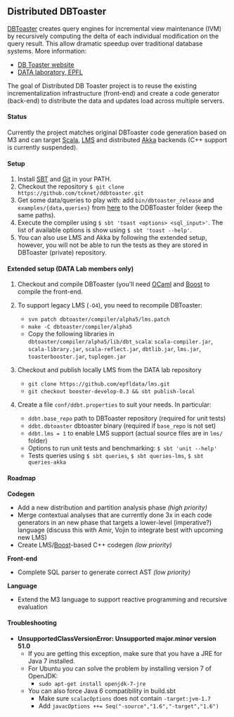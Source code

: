## Distributed DBToaster <!-- [![Build Status](https://api.travis-ci.org/TCKnet/DDBToaster.png?branch=master)](https://travis-ci.org/TCKnet/DDBToaster) -->
[DBToaster](http://www.dbtoaster.org) creates query engines for incremental view maintenance (IVM) by recursively computing the delta of each individual modification on the query result. This allow dramatic
speedup over traditional database systems. More information:

   * [DB Toaster website](http://www.dbtoaster.org)
   * [DATA laboratory, EPFL](http://data.epfl.ch/dbtoaster)

The goal of Distributed DB Toaster project is to reuse the existing incrementalization infrastructure (front-end) and create a code generator (back-end) to distribute the data and updates load across multiple servers.

#### Status
Currently the project matches original DBToaster code generation based on M3 and can target
 [Scala](http://scala-lang.org),
 [LMS](https://github.com/TiarkRompf/virtualization-lms-core) and distributed
 [Akka](http://akka.io) backends (C++ support is currently suspended).

#### Setup
1. Install [SBT](http://www.scala-sbt.org/release/docs/Getting-Started/Setup.html) and [Git](http://git-scm.com) in your PATH.
2. Checkout the repository `$ git clone https://github.com/tcknet/ddbtoaster.git`
3. Get some data/queries to play with: add `bin/dbtoaster_release` and `examples/{data,queries}` from [here](http://www.dbtoaster.org/index.php?page=download) to the DDBToaster folder (keep the same paths).
4. Execute the compiler using `$ sbt 'toast <options> <sql_input>'`. The list of available options is show using `$ sbt 'toast --help'`.
5. You can also use LMS and Akka by following the extended setup, however, you will not be able to run the tests as they are stored in DBToaster (private) repository.

#### Extended setup (DATA Lab members only)
1. Checkout and compile DBToaster (you'll need [OCaml](http://caml.inria.fr/download.en.html) and [Boost](http://www.boost.org/users/download/) to compile the front-end.
2. To support legacy LMS (`-O4`), you need to recompile DBToaster:
   - `svn patch dbtoaster/compiler/alpha5/lms.patch`
   - `make -C dbtoaster/compiler/alpha5`
   - Copy the following libraries in `dbtoaster/compiler/alpha5/lib/dbt_scala`: `scala-compiler.jar`, `scala-library.jar`, `scala-reflect.jar`, `dbtlib.jar`, `lms.jar`, `toasterbooster.jar`, `tuplegen.jar`

3. Checkout and publish locally LMS from the DATA lab repository
   - `git clone https://github.com/epfldata/lms.git`
   - `git checkout booster-develop-0.3 && sbt publish-local`
4. Create a file `conf/ddbt.properties` to suit your needs. In particular:
   - `ddbt.base_repo` path to DBToaster repository (required for unit tests)
   - `ddbt.dbtoaster` dbtoaster binary (required if `base_repo` is not set)
   - `ddbt.lms = 1` to enable LMS support (actual source files are in `lms/` folder)
   - Options to run unit tests and benchmarking: `$ sbt 'unit --help'`
   - Tests queries using `$ sbt queries`, `$ sbt queries-lms`, `$ sbt queries-akka`

#### Roadmap
__Codegen__

- Add a new distribution and partition analysis phase _(high priority)_
- Merge contextual analyses that are currently done 3x in each code generators in an new phase that targets a lower-level (imperative?) language (discuss this with Amir, Vojin to integrate best with upcoming new LMS)
- Create LMS/[Boost](http://www.boost.org)-based C++ codegen _(low priority)_

__Front-end__

- Complete SQL parser to generate correct AST _(low priority)_

__Language__

- Extend the M3 language to support reactive programming and recursive evaluation

#### Troubleshooting
- __UnsupportedClassVersionError: Unsupported major.minor version 51.0__
  - If you are getting this exception, make sure that you have a JRE for Java 7 installed.
  - For Ubuntu you can solve the problem by installing version 7 of OpenJDK:
      - `sudo apt-get install openjdk-7-jre`
  - You can also force Java 6 compatibility in build.sbt
     - Make sure `scalacOptions` does not contain `-target:jvm-1.7`
     - Add `javacOptions ++= Seq("-source","1.6","-target","1.6")`
